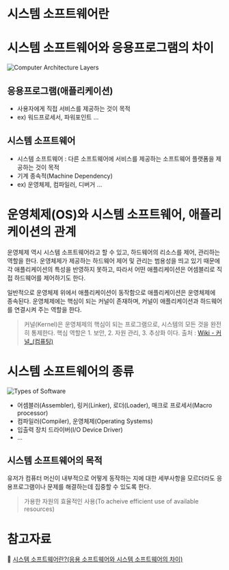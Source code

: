 # 시스템 소프트웨어란

# 시스템 소프트웨어와 응용프로그램의 차이

![Computer Architecture Layers](https://www.learncomputerscienceonline.com/wp-content/uploads/2019/06/Computer-System-Architecture.jpg)

## 응용프로그램(애플리케이션)

- 사용자에게 직접 서비스를 제공하는 것이 목적
- ex) 워드프로세서, 파워포인트 ...

## 시스템 소프트웨어

- 시스템 소프트웨어 : 다른 소프트웨어에 서비스를 제공하는 소프트웨어 플랫폼을 제공하는 것이 목적
- 기계 종속적(Machine Dependency)
- ex) 운영체제, 컴파일러, 디버거 ...

# 운영체제(OS)와 시스템 소프트웨어, 애플리케이션의 관계

운영체제 역시 시스템 소프트웨어라고 할 수 있고, 하드웨어의 리소스를 제어, 관리하는 역할을 한다. 운영체제가 제공하는 하드웨어 제어 및 관리는 범용성을 띄고 있기 때문에 각 애플리케이션의 특성을 반영하지 못하고, 따라서 어떤 애플리케이션은 어셈블리로 직접 하드웨어를 제어하기도 한다.

일반적으로 운영체제 위에서 애플리케이션이 동작함으로 애플리케이션은 운영체제에 종속된다. 운영체제에는 핵심이 되는 커널이 존재하며, 커널이 애플리케이션과 하드웨어를 연결시켜 주는 역할을 한다.

> 커널(Kernel)은 운영체제의 핵심이 되는 프로그램으로, 시스템의 모든 것을 완전히 통제한다. 핵심 역할은 1. 보안, 2. 자원 관리, 3. 추상화 이다. 
출처 : [Wiki - 커널_(컴퓨팅)](https://ko.wikipedia.org/wiki/%EC%BB%A4%EB%84%90_(%EC%BB%B4%ED%93%A8%ED%8C%85))

# 시스템 소프트웨어의 종류

![Types of Software](http://www.multiwingspan.co.uk/images/comp/as2/software.gif)

- 어셈블러(Assembler), 링커(Linker), 로더(Loader), 매크로 프로세서(Macro processor)
- 컴파일러(Compiler), 운영체제(Operating Systems)
- 입출력 장치 드라이버(I/O Device Driver)
- ...

## 시스템 소프트웨어의 목적

유저가 컴퓨터 머신이 내부적으로 어떻게 동작하는 지에 대한 세부사항을 모르더라도 응용프로그램이나 문제를 해결하는데 집중할 수 있도록 한다.

> 가용한 자원의 효율적인 사용(To acheive efficient use of available resources)

# 참고자료

🔗 [시스템 소프트웨어란?(응용 소프트웨어와 시스템 소프트웨어의 차이)](http://dev.youngkyu.kr/5?category=577623)